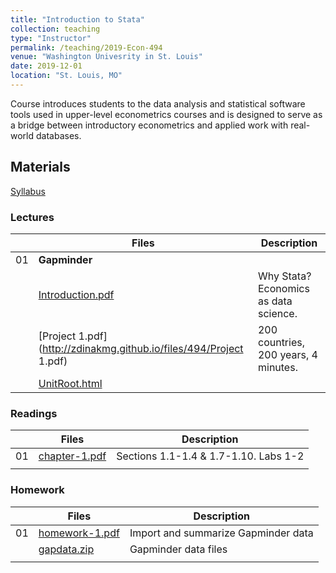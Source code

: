```yaml
---
title: "Introduction to Stata"
collection: teaching
type: "Instructor"
permalink: /teaching/2019-Econ-494
venue: "Washington Univesrity in St. Louis"
date: 2019-12-01
location: "St. Louis, MO"
---
```


Course introduces students to the data analysis and statistical software tools used in upper-level econometrics courses and is designed to serve as a bridge between introductory econometrics and applied work with real-world databases.

## Materials
[Syllabus](http://zdinakmg.github.io/files/494/econ-494-syllabus-fl2019.pdf) 

### Lectures

|                  | Files  | Description                                                  |
| --------         | ------ | ------------------------------------------------------------ |
| 01 | **Gapminder** |
| | [Introduction.pdf](http://zdinakmg.github.io/files/494/Introduction.pdf) | Why Stata? Economics as data science.        |
| | [Project 1.pdf](http://zdinakmg.github.io/files/494/Project 1.pdf) | 200 countries, 200 years, 4 minutes.               |
| | [UnitRoot.html](http://zdinakmg.github.io/files/494/UnitRoot.html) |


### Readings

|                  | Files  | Description                                                  |
| --------         | ------ | ------------------------------------------------------------ |
| 01 | [chapter-1.pdf](http://zdinakmg.github.io/files/494/chapter-1.pdf)   | Sections 1.1-1.4 & 1.7-1.10. Labs 1-2   |
| | | |

### Homework

|                  | Files  | Description                                                  |
| --------         | ------ | ------------------------------------------------------------ |
| 01 | [homework-1.pdf](http://zdinakmg.github.io/files/494/econ-494-homework-1.pdf)   |  Import and summarize Gapminder data |
| | [gapdata.zip](http://zdinakmg.github.io/files/494/gapdata.zip)   | Gapminder data files |
| | | |




